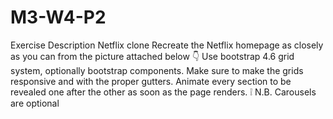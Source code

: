 # M3-W4-P2
Exercise Description
 Netflix clone
Recreate the Netflix homepage as closely as you can from the picture attached below 👇
Use bootstrap 4.6 grid system, optionally bootstrap components.
Make sure to make the grids responsive and with the proper gutters.
Animate every section to be revealed one after the other as soon as the page renders.
❕ N.B. Carousels are optional
